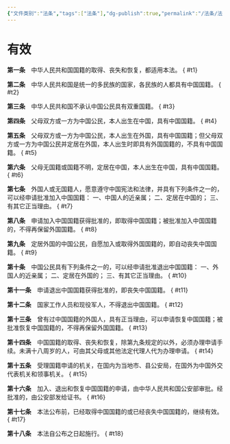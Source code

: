 ```yaml
---
{"文件类别":"法条","tags":["法条"],"dg-publish":true,"permalink":"/法条/法条细则/中华人民共和国国籍法/","dgPassFrontmatter":true,"created":"2024-11-05T21:52:01.513+08:00","updated":"2024-11-06T22:45:34.444+08:00"}
---
```


# 有效

**第一条**　中华人民共和国国籍的取得、丧失和恢复，都适用本法。
{ #t1}


**第二条**　中华人民共和国是统一的多民族的国家，各民族的人都具有中国国籍。
{ #t2}


**第三条**　中华人民共和国不承认中国公民具有双重国籍。
{ #t3}


**第四条**　父母双方或一方为中国公民，本人出生在中国，具有中国国籍。
{ #t4}


**第五条**　父母双方或一方为中国公民，本人出生在外国，具有中国国籍；但父母双方或一方为中国公民并定居在外国，本人出生时即具有外国国籍的，不具有中国国籍。
{ #t5}


**第六条**　父母无国籍或国籍不明，定居在中国，本人出生在中国，具有中国国籍。
{ #t6}


**第七条**　外国人或无国籍人，愿意遵守中国宪法和法律，并具有下列条件之一的，可以经申请批准加入中国国籍：
一、中国人的近亲属；
二、定居在中国的；
三、有其它正当理由。
{ #t7}



**第八条**　申请加入中国国籍获得批准的，即取得中国国籍；被批准加入中国国籍的，不得再保留外国国籍。
{ #t8}


**第九条**　定居外国的中国公民，自愿加入或取得外国国籍的，即自动丧失中国国籍。
{ #t9}


**第十条**　中国公民具有下列条件之一的，可以经申请批准退出中国国籍：
一、外国人的近亲属；
二、定居在外国的；
三、有其它正当理由。
{ #t10}



**第十一条**　申请退出中国国籍获得批准的，即丧失中国国籍。
{ #t11}


**第十二条**　国家工作人员和现役军人，不得退出中国国籍。
{ #t12}


**第十三条**　曾有过中国国籍的外国人，具有正当理由，可以申请恢复中国国籍；被批准恢复中国国籍的，不得再保留外国国籍。
{ #t13}


**第十四条**　中国国籍的取得、丧失和恢复，除第九条规定的以外，必须办理申请手续。未满十八周岁的人，可由其父母或其他法定代理人代为办理申请。
{ #t14}


**第十五条**　受理国籍申请的机关，在国内为当地市、县公安局，在国外为中国外交代表机关和领事机关。
{ #t15}


**第十六条**　加入、退出和恢复中国国籍的申请，由中华人民共和国公安部审批。经批准的，由公安部发给证书。
{ #t16}


**第十七条**　本法公布前，已经取得中国国籍的或已经丧失中国国籍的，继续有效。
{ #t17}


**第十八条**　本法自公布之日起施行。
{ #t18}
